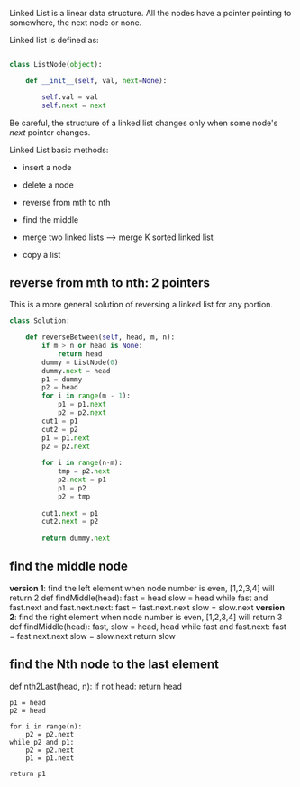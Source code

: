 Linked List is a linear data structure. All the nodes have a pointer pointing to somewhere, the next node or none. 

Linked list is defined as:


```python         

class ListNode(object):

    def __init__(self, val, next=None):

        self.val = val
        self.next = next

```

Be careful, the structure of a linked list changes only when some node's *next* pointer changes.



Linked List basic methods:

- insert a node

- delete a node

- reverse from mth to nth

- find the middle 

- merge two linked lists  --> merge K sorted linked list 

- copy a list



## reverse from mth to nth: 2 pointers 

This is a more general solution of reversing a linked list for any portion. 

```python
class Solution:

	def reverseBetween(self, head, m, n):
		if m > n or head is None:
		 	return head
		dummy = ListNode(0)
		dummy.next = head
		p1 = dummy
		p2 = head
		for i in range(m - 1):
			p1 = p1.next
			p2 = p2.next
		cut1 = p1
		cut2 = p2
		p1 = p1.next
		p2 = p2.next
		
		for i in range(n-m):
			tmp = p2.next
			p2.next = p1
			p1 = p2
			p2 = tmp
		
		cut1.next = p1
		cut2.next = p2
		
		return dummy.next
```


## find the middle node

**version 1**: find the left element when node number is even, [1,2,3,4] will return 2
def findMiddle(head):
	fast = head
	slow = head
	while fast and fast.next and fast.next.next:
		fast = fast.next.next
		slow = slow.next
**version 2**: find the right element when node number is even, [1,2,3,4] will return 3
def findMiddle(head):
	fast, slow = head, head
	while fast and fast.next:
		fast = fast.next.next
		slow = slow.next 
	return slow
	
## find the Nth node to the last element

def nth2Last(head, n):
	if not head:
		return head
		
	p1 = head
	p2 = head
	
	for i in range(n):
		p2 = p2.next
	while p2 and p1:
		p2 = p2.next
		p1 = p1.next
		
	return p1
